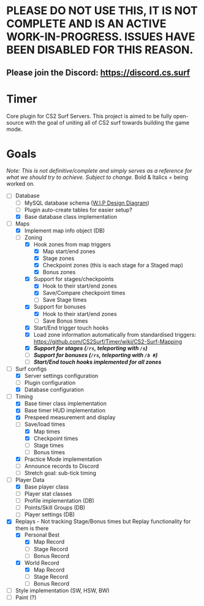 # PLEASE DO NOT USE THIS, IT IS NOT COMPLETE AND IS AN ACTIVE WORK-IN-PROGRESS. ISSUES HAVE BEEN DISABLED FOR THIS REASON. 
## Please join the Discord: https://discord.cs.surf

# Timer
Core plugin for CS2 Surf Servers. This project is aimed to be fully open-source with the goal of uniting all of CS2 surf towards building the game mode.

# Goals
*Note: This is not definitive/complete and simply serves as a reference for what we should try to achieve. Subject to change.*
Bold & Italics = being worked on.

- [ ] Database
  - [ ] MySQL database schema ([W.I.P Design Diagram](https://dbdiagram.io/d/CS2Surf-Timer-DB-Schema-6560b76b3be1495787ace4d2))
  - [ ] Plugin auto-create tables for easier setup? 
  - [X] Base database class implementation
- [ ] Maps
  - [X] Implement map info object (DB)
  - [ ] Zoning
    - [X] Hook zones from map triggers
      - [X] Map start/end zones
      - [X] Stage zones
      - [X] Checkpoint zones (this is each stage for a Staged map)
      - [X] Bonus zones
    - [X] Support for stages/checkpoints
      - [X] Hook to their start/end zones
      - [X] Save/Compare checkpoint times
      - [ ] Save Stage times
    - [X] Support for bonuses
      - [X] Hook to their start/end zones
      - [ ] Save Bonus times
    - [X] Start/End trigger touch hooks
    - [X] Load zone information automatically from standardised triggers: https://github.com/CS2Surf/Timer/wiki/CS2-Surf-Mapping 
    - [X] _**Support for stages (`/rs`, teleporting with `/s`)**_
    - [ ] _**Support for bonuses (`/rs`, teleporting with `/b #`)**_
    - [ ] _**Start/End touch hooks implemented for all zones**_
- [ ] Surf configs
  - [X] Server settings configuration
  - [ ] Plugin configuration
  - [X] Database configuration
- [ ] Timing
  - [X] Base timer class implementation
  - [X] Base timer HUD implementation
  - [X] Prespeed measurement and display
  - [ ] Save/load times
    - [x] Map times
    - [x] Checkpoint times
    - [ ] Stage times
    - [ ] Bonus times
  - [X] Practice Mode implementation
  - [ ] Announce records to Discord
  - [ ] Stretch goal: sub-tick timing
- [ ] Player Data
  - [X] Base player class
  - [ ] Player stat classes
  - [ ] Profile implementation (DB)
  - [ ] Points/Skill Groups (DB)
  - [ ] Player settings (DB)
- [x] Replays - Not tracking Stage/Bonus times but Replay functionality for them is there
   - [x] Personal Best 
      - [x] Map Record
      - [ ] Stage Record
      - [ ] Bonus Record
   - [x] World Record
      - [X] Map Record
      - [ ] Stage Record
      - [ ] Bonus Record
- [ ] Style implementation (SW, HSW, BW)
- [ ] Paint (?)
